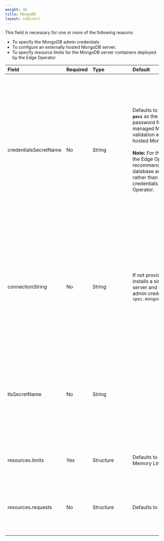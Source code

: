 ```yaml
---
weight: 36
title: MongoDB
layout: redirect
---
```


This field is necessary for one or more of the following reasons:

* To specify the MongoDB admin credentials.
* To configure an externally hosted MongoDB server.
* To specify resource limits for the MongoDB server containers deployed by the Edge Operator.

|<div style="width:170px">Field</div>|Required|<div style="width:115px">Type</div>|Default|Description|
|:---|:---|:---|:---|:---|
|credentialsSecretName|No|String|Defaults to **`databaseAdmin`** and **`admin-pass`** as the database admin user and password for the Edge Operator managed MongoDB or fails with validation error for the externally hosted MongoDB server.<br><br>**Note:** For the MongoDB managed by the Edge Operator, it is recommended to provide the database admin credentials secret, rather than relying on the default credentials assigned by the Edge Operator.|Name of the Kubernetes Secret containing the database admin credentials with which the Edge Operator managed MongoDB must be configured or the database admin credentials of the externally hosted MongoDB server. For more information, see [MongoDB Credentials Secret](/edge-k8s/edge-custom-resource-definition/#k8-edge-mongodb-cred-secret). <p>**Note:** The Edge Operator retrieves this secret from the **`EDGE-CR-NAMESPACE`**. Ensure that this secret is created before initiating the {{< product-c8y-iot >}} Edge deployment or update process.
|connectionString|No|String|If not provided, the Edge Operator installs a single node MongoDB server and configures it with the admin credentials provided in `spec.mongodb.credentialsSecretName`|Connection string of the externally hosted MongoDB server. URI format: `mongodb://host1[:port1][,...hostN[:portN]]`<br>**Note:** If you do not provide this value, the Edge Operator installs a single node MongoDB server. Once {{< product-c8y-iot >}} Edge is installed and configured to use the MongoDB managed by the Edge Operator, you cannot provide the `connectionString` to use an externally hosted MongoDB.
|tlsSecretName|No|String||Secret for supplying the Certificate Authority (CA) certificate to trust. For more information, [Externally hosted MongoDB TLS secret](/edge-k8s/edge-custom-resource-definition/#k8-edge-external-hosted-mongodb-tl-secret).<br>**Note:** The Edge Operator retrieves this secret from the **`EDGE-CR-NAMESPACE`**. Ensure that this secret is created before initiating the {{< product-c8y-iot >}} Edge deployment or update process.
|resources.limits|Yes|Structure|Defaults to CPU Limit: 3000m<br>Memory Limit: 6GB|Specify resource limits for the MongoDB server pod. For more information see [Resource limits specification](/edge-k8s/edge-custom-resource-definition/#k8-edge-resources-limits-spec).
|resources.requests|No|Structure|Defaults to 75 GB|Specify the size of the Persistent Volume Claim (PVC) named `mongod-data-edge-db-rs0-0` made by MongoDB server for persisting application data. For more information see [MongoDB storage size](/edge-k8s/edge-custom-resource-definition/#k8-edge-mongodb-storage-size).
